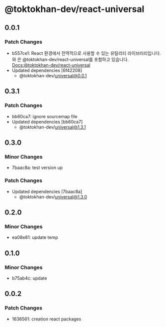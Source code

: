 # @toktokhan-dev/react-universal

## 0.0.1

### Patch Changes

- b557ce1: React 환경에서 전역적으로 사용할 수 있는 유틸리티 라이브러리입니다. 와 은 @toktokhan-dev/react-universal를 포함하고 있습니다.
  [Docs:@toktokhan-dev/react-universal](https://toktokhan-dev-docs.vercel.app/docs/react-universal)
- Updated dependencies [6f42208]
  - @toktokhan-dev/universal@0.0.1

## 0.3.1

### Patch Changes

- bb60ca7: ignore sourcemap file
- Updated dependencies [bb60ca7]
  - @toktokhan-dev/universal@1.3.1

## 0.3.0

### Minor Changes

- 7baac8a: test version up

### Patch Changes

- Updated dependencies [7baac8a]
  - @toktokhan-dev/universal@1.3.0

## 0.2.0

### Minor Changes

- ea08e81: update temp

## 0.1.0

### Minor Changes

- b75ab4c: update

## 0.0.2

### Patch Changes

- 1636561: creation react packages
